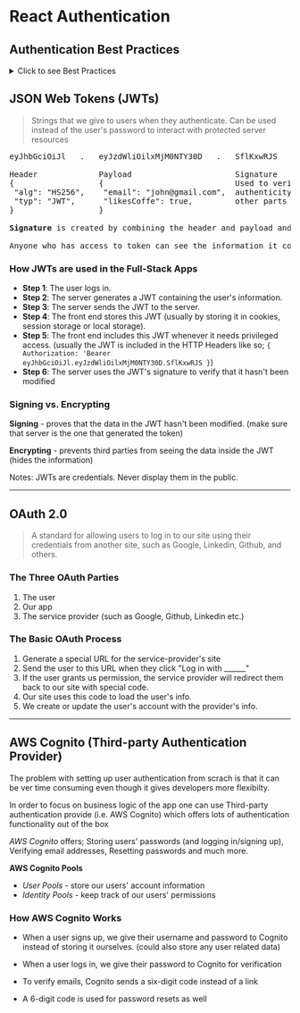 # React Authentication

## Authentication Best Practices
<details>
  <summary>Click to see Best Practices</summary>

1. ### Using HTTPS, SSL and TLS
    * https instead of http means a site is using SSL/TLS
        * i.e. https://www.google.com
    * It's important that users know that they're interacting with our site, and only our site.
    * HTTPS encrypts the data that are being send from client to server
    * Register the site with a certificate authority
    * The authority gives us an SSL certificate we can use to verify our identity
    * Lets Encrypt is one of the free certificate providers.

2. ### Salting and Peppering Passwords
    * ***Salting*** - generating a random string for each user and combining that with their password **before hashing**.
        * ```
            asasd123asd12 + myP4sSW0rd!
                       |
                       v
            asasd123asd12myP4sSW0rd!   
                       |
                       v
            (Generate a hash from this)
    * ***Peppering*** - This is the same thing as salting, except the random "pepper" string is the same for all users and not stored in the database.
        * Salting and Peppering usually combined together.
    
    * Adds an extra layer of security over just hashing.
    * Makes easy-to-guess passwords harder to identify in the database.

3. ### Never trust the Front-End
    * When implementing some kind of security measure, it must be implemented on the server. It should never rely solely on client-side logic.
        * Some Examples:
            * Make sure users can only view their own data
            * Make sure users can't store arbitrary fields in our database
            * Make sure only paid subscribers can access certain content

4. ### Authentication Error Handling
    * Inform Users of Authentication Errors, if something goes wrong let the user know.
    * Don't tell them too much. There are certain things that we don't want our users to know too much about.
    * Balance between maximizing user experience and maximizing safety.

5. ### Securing Your Database
    * Hosting your database somewhere means "exposing it to the elements"
    * Most database providers will already have a basic security setup such as only allowed IPs

</details>

## JSON Web Tokens (JWTs)
> Strings that we give to users when they authenticate. Can be used instead of the user's password to interact with protected server resources

<pre>
eyJhbGciOiJl   .   eyJzdWliOilxMjM0NTY30D   .   SflKxwRJS

Header             Payload                      Signature
{                  {                            Used to verify the 
 "alg": "HS256",    "email": "john@gmail.com",  authenticity of the 
 "typ": "JWT",      "likesCoffe": true,         other parts
}                  }

<b>Signature</b> is created by combining the header and payload and signing those using the specified algorithm and secret key (usually defined in the backend server)

Anyone who has access to token can see the information it contains, unless it's encrpyted, but the data in the token cannot be changed unless private key (backend server has it) is known.
</pre>

### **How JWTs are used in the Full-Stack Apps**
- **Step 1**: The user logs in.
- **Step 2**: The server generates a JWT containing the user's information.
- **Step 3**: The server sends the JWT to the server.
- **Step 4**: The front end stores this JWT (usually by storing it in cookies, session storage or local storage).
- **Step 5**: The front end includes this JWT whenever it needs privileged access. (usually the JWT is included in the HTTP Headers like so; <code>{ Authorization: 'Bearer eyJhbGciOiJl.eyJzdWliOilxMjM0NTY30D.SflKxwRJS }</code>)
- **Step 6**: The server uses the JWT's signature to verify that it hasn't been modified 

### **Signing vs. Encrypting**
**Signing** - proves that the data in the JWT hasn't been modified. (make sure that server is the one that generated the token)

**Encrypting** - prevents third parties from seeing the data inside the JWT (hides the information)

Notes: JWTs are credentials. Never display them in the public.

---

## **OAuth 2.0**
> A standard for allowing users to log in to our site using their credentials from another site, such as Google, Linkedin, Github, and others.
### **The Three OAuth Parties**
1. The user
2. Our app
3. The service provider (such as Google, Github, Linkedin etc.)
### **The Basic OAuth Process**
1. Generate a special URL for the service-provider's site
2. Send the user to this URL when they click "Log in with ______"
3. If the user grants us permission, the service provider will redirect them back to our site with special code.
4. Our site uses this code to load the user's info.
5. We create or update the user's account with the provider's info.

---

## **AWS Cognito** (Third-party Authentication Provider)
The problem with setting up user authentication from scrach is that it can be ver time consuming even though it gives developers more flexibilty.

In order to focus on business logic of the app one can use Third-party authentication provide (i.e. AWS Cognito) which offers lots of authentication functionality out of the box

*AWS Cognito* offers; Storing users' passwords (and logging in/signing up), Verifying email addresses, Resetting passwords and much more.

**AWS Cognito Pools**
- *User Pools* - store our users' account information
- *Identity Pools* - keep track of our users' permissions

### How AWS Cognito Works

- When a user signs up, we give their username and password to Cognito instead of storing it ourselves. (could also store any user related data)

- When a user logs in, we give their password to Cognito for verification

- To verify emails, Cognito sends a six-digit code instead of a link

- A 6-digit code is used for password resets as well

